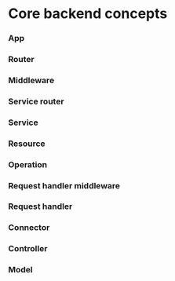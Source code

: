 # Core backend concepts

### App

### Router

### Middleware

### Service router

### Service

### Resource

### Operation

### Request handler middleware

### Request handler

### Connector

### Controller

### Model


